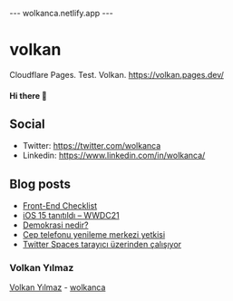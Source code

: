 ---  wolkanca.netlify.app ---
# volkan
Cloudflare Pages. Test. Volkan. https://volkan.pages.dev/

#### Hi there 👋

## Social
- Twitter: https://twitter.com/wolkanca
- Linkedin: https://www.linkedin.com/in/wolkanca/


## Blog posts
<!-- BLOG-POST-LIST:START -->
- [Front-End Checklist](https://wolkanca.com.tr/front-end-checklist/)
- [iOS 15 tanıtıldı – WWDC21](https://wolkanca.com.tr/ios-15-tanitildi-wwdc21/)
- [Demokrasi nedir?](https://wolkanca.com.tr/demokrasi-nedir/)
- [Cep telefonu yenileme merkezi yetkisi](https://wolkanca.com.tr/cep-telefonu-yenileme-merkezi-yetkisi/)
- [Twitter Spaces tarayıcı üzerinden çalışıyor](https://wolkanca.com.tr/twitter-spaces-tarayici-uzerinden-calisiyor/)
<!-- BLOG-POST-LIST:END -->


### Volkan Yılmaz

[Volkan Yılmaz](https://volkanyilmaz.com.tr/) - [wolkanca](https://wolkanca.com.tr/)

